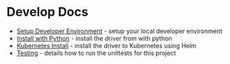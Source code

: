 # Develop Docs

- [Setup Developer Environment](setup_developer_env.md) - setup your local developer environment
- [Install with Python](./install_src_with_python.md) - install the driver from with python
- [Kubernetes Install](./install_src_with_helm.md) - install the driver to Kubernetes using Helm
- [Testing](./testing.md) - details how to run the unittests for this project
